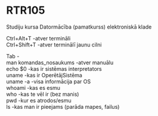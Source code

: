 # RTR105
Studiju kursa Datormācība (pamatkurss) elektroniskā klade

Ctrl+Alt+T              -atver termināli  
Ctrl+Shift+T            -atver terminālī jaunu cilni  
  
Tab -   
man komandas_nosaukums  -atver manuālu  
echo $0                 -kas ir sistēmas interpretators  
uname                   -kas ir OperētājSistēma  
uname -a                -visa informācija par OS  
whoami                  -kas es esmu  
who                     -kas te vēl ir (bez manis)  
pwd                     -kur es atrodos/esmu  
ls                      -kas man ir pieejams (parāda mapes, failus)  

